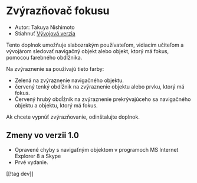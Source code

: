 # Zvýrazňovač fokusu #

* Autor: Takuya Nishimoto
* Stiahnuť [Vývojová verzia][1]

Tento doplnok umožňuje slabozrakým používateľom, vidiacim učiteľom a
vývojárom sledovať navigačný objekt alebo objekt, ktorý má fokus, pomocou
farebného obdĺžnika.

Na zvýraznenie sa používajú tieto farby:

* Zelená na zvýraznenie navigačného objektu.
* červený tenký obdĺžnik na zvýraznenie objektu alebo prvku, ktorý má fokus.
* Červený hrubý obdĺžnik na zvýraznenie prekrývajúceho sa navigačného
  objektu a objektu, ktorý má fokus.

Ak chcete vypnúť zvýrazňovanie, odinštalujte doplnok.

## Zmeny vo verzii 1.0 ##

* Opravené chyby s navigaťným objektom v programoch MS Internet Explorer 8 a
  Skype
* Prvé vydanie.

[[!tag dev]]

[1]: http://addons.nvda-project.org/files/get.php?file=fh-dev
